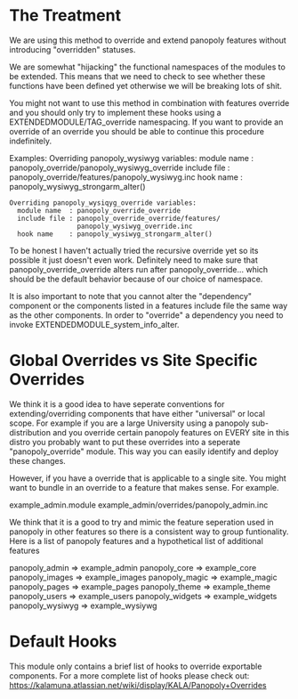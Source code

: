 The Treatment
=============

We are using this method to override and extend panopoly features without 
introducing "overridden" statuses. 
  
We are somewhat "hijacking" the functional namespaces of the modules to be 
extended. This means that we need to check to see whether these functions have 
been defined yet otherwise we will be breaking lots of shit.
  
You might not want to use this method in combination with features override 
and you should only try to implement these hooks using a 
EXTENDEDMODULE/TAG_override namespacing. If you want to provide an override 
of an override you should be able to continue this procedure indefinitely. 
  
  Examples:
    Overriding panopoly_wysiwyg variables:
      module name  : panopoly_override/panopoly_wysiwyg_override
      include file : panopoly_override/features/panopoly_wysiwyg.inc
      hook name    : panopoly_wysiwyg_strongarm_alter()
      
    Overriding panopoly_wysiqyg_override variables:
      module name  : panopoly_override_override
      include file : panopoly_override_override/features/
                     panopoly_wysiwyg_override.inc
      hook name    : panopoly_wysiwyg_strongarm_alter()
      
To be honest I haven't actually tried the recursive override yet so its possible
it just doesn't even work. Definitely need to make sure that 
panopoly_override_override alters run after panopoly_override... which should be 
the default behavior because of our choice of namespace.
  
It is also important to note that you cannot alter the "dependency" component or 
the components listed in a features include file the same way as the other 
components. In order to "override" a dependency you need to invoke 
EXTENDEDMODULE_system_info_alter. 

Global Overrides vs Site Specific Overrides
===========================================

We think it is a good idea to have seperate conventions for extending/overriding 
components that have either "universal" or local scope. For example if you are 
a large University using a panopoly sub-distribution and you override certain 
panopoly features on EVERY site in this distro you probably want to put these 
overrides into a seperate "panopoly_override" module. This way you can easily 
identify and deploy these changes.  

However, if you have a override that is applicable to a single site. You might want 
to bundle in an override to a feature that makes sense. For example.

  example_admin.module
  example_admin/overrides/panopoly_admin.inc
  
We think that it is a good to try and mimic the feature seperation used in 
panopoly in other features so there is a consistent way to group funtionality.
Here is a list of panopoly features and a hypothetical list of additional features

 panopoly_admin       =>    example_admin
 panopoly_core        =>    example_core
 panopoly_images      =>    example_images
 panopoly_magic       =>    example_magic
 panopoly_pages       =>    example_pages
 panopoly_theme       =>    example_theme 
 panopoly_users       =>    example_users
 panopoly_widgets     =>    example_widgets
 panopoly_wysiwyg     =>    example_wysiywg
 
Default Hooks
=============

This module only contains a brief list of hooks to override exportable components. 
For a more complete list of hooks please check out:
https://kalamuna.atlassian.net/wiki/display/KALA/Panopoly+Overrides
